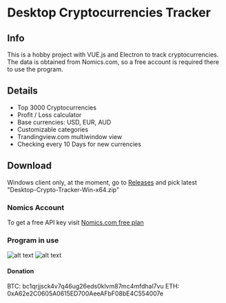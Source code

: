 # Desktop Cryptocurrencies Tracker

## Info

This is a hobby project with VUE.js and Electron to track cryptocurrencies. The data is obtained from Nomics.com, so a free account is required there to use the program.

## Details

- Top 3000 Cryptocurrencies
- Profit / Loss calculator
- Base currencies: USD, EUR, AUD
- Customizable categories
- Trandingview.com multiwindow view
- Checking every 10 Days for new currencies

## Download
Windows client only, at the moment, go to [Releases](https://github.com/Escaflownevan/Desktop-Crypto-Tracker/releases) and pick latest "Desktop-Crypto-Tracker-Win-x64.zip"


### Nomics Account

To get a free API key visit [Nomics.com free plan](https://p.nomics.com/pricing#free-plan)

### Program in use

![alt text](https://i.ibb.co/HHKTZSL/dct1.jpg)
![alt text](https://i.ibb.co/rMZjz5x/dct2.jpg)

#### Donation
BTC: bc1qrjjsck4v7q46ug26eds0klvm87mc4mfdhal7vu
ETH: 0xA62e2C0605A0615ED700AeeAFbF08bE4C554007e
